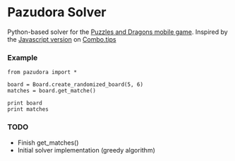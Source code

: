 Pazudora Solver
=====

Python-based solver for the [Puzzles and Dragons mobile game](http://www.gunghoonline.com/games/puzzle-dragons/).
Inspired by the [Javascript version](https://github.com/alexknutson/Combo.Tips) on [Combo.tips](http://combo.tips/)

### Example
```
from pazudora import *

board = Board.create_randomized_board(5, 6)
matches = board.get_matche()

print board
print matches
```

### TODO
- Finish get_matches()
- Initial solver implementation (greedy algorithm)